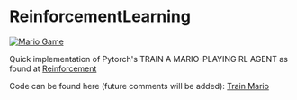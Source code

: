 # ReinforcementLearning

[![Mario Game](https://i9.ytimg.com/vi/r3Y_ryFYPNg/mq3.jpg?sqp=CMCbiZMG&rs=AOn4CLAt4afGvOnIYwCUElUTgv-XbTPqPQ)](https://www.youtube.com/watch?v=r3Y_ryFYPNg)



Quick implementation of Pytorch's TRAIN A MARIO-PLAYING RL AGENT as found at [Reinforcement](https://pytorch.org/tutorials/intermediate/mario_rl_tutorial.html)


Code can be found here (future comments will be added): [Train Mario](https://github.com/aCStandke/ReinforcementLearning/blob/main/ReinforementLearning.ipynb)

